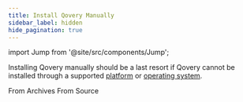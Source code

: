 ```yaml
---
title: Install Qovery Manually
sidebar_label: hidden
hide_pagination: true
---
```


import Jump from '@site/src/components/Jump';

Installing Qovery manually should be a last resort if Qovery cannot be
installed through a supported [platform][docs.platforms] or
[operating system][docs.operating_systems].

<Jump to="/docs/setup/installation/manual/from-archives/">From Archives</Jump>
<Jump to="/docs/setup/installation/manual/from-source/">From Source</Jump>


[docs.operating_systems]: /docs/setup/installation/operating-systems/
[docs.platforms]: /docs/setup/installation/platforms/
